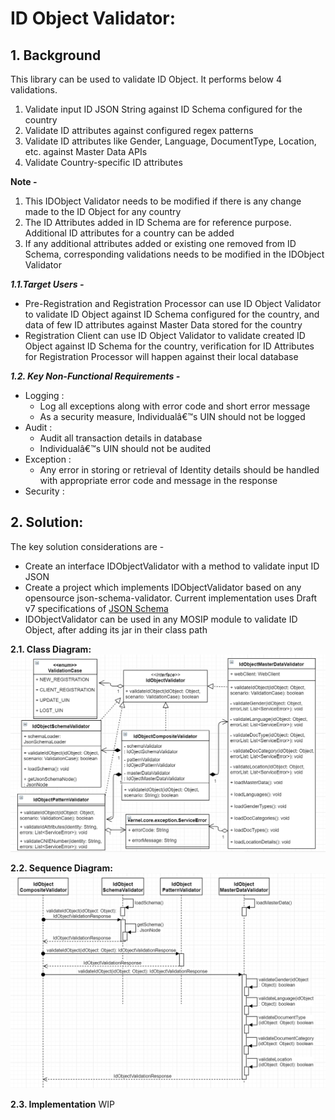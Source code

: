 # ID Object Validator:

## 1. Background

This library can be used to validate ID Object. It performs below 4 validations.
1. Validate input ID JSON String against ID Schema configured for the country
2. Validate ID attributes against configured regex patterns
3. Validate ID attributes like Gender, Language, DocumentType, Location, etc. against Master Data APIs
4. Validate Country-specific ID attributes

**Note -**
1. This IDObject Validator needs to be modified if there is any change made to the ID Object for any country
2. The ID Attributes added in ID Schema are for reference purpose. Additional ID attributes for a country can be added
3. If any additional attributes added or existing one removed from ID Schema, corresponding validations needs to be modified in the IDObject Validator


***1.1.Target Users -***  
- Pre-Registration and Registration Processor can use ID Object Validator to validate ID Object against ID Schema configured for the country, and data of few ID attributes against Master Data stored for the country
- Registration Client can use ID Object Validator to validate created ID Object against ID Schema for the country, verification for ID Attributes for Registration Processor will happen against their local database


***1.2. Key Non-Functional Requirements -***   
-	Logging :
	-	Log all exceptions along with error code and short error message
	-	As a security measure, Individualâ€™s UIN should not be logged
-	Audit :
	-	Audit all transaction details in database
	-	Individualâ€™s UIN should not be audited     
-	Exception :
	-	Any error in storing or retrieval of Identity details should be handled with appropriate error code and message in the response  
-	Security :  

## 2. Solution:    

The key solution considerations are - 
- Create an interface IDObjectValidator with a method to validate input ID JSON
- Create a project which implements IDObjectValidator based on any opensource json-schema-validator. Current implementation uses Draft v7 specifications of [JSON Schema](http://json-schema.org/)
- IDObjectValidator can be used in any MOSIP module to validate ID Object, after adding its jar in their class path


**2.1. Class Diagram:**    
![kernel_idobjectvalidator_classdiagram](_images/kernel-idobjectvalidator-cd.PNG)


**2.2. Sequence Diagram:**    
![kernel_idobjectvalidator_classdiagram](_images/kernel-idobjectvalidator-sd.PNG)


**2.3. Implementation**
WIP
